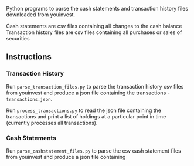 Python programs to parse the cash statements and transaction history files downloaded from youinvest.


Cash statements are csv files containing all changes to the cash balance
Transaction history files are csv files containing all purchases or sales of securities


## Instructions

### Transaction History

Run `parse_transaction_files.py` to parse the transaction history csv files from youinvest and produce a json file containing the transactions - `transactions.json`.

Run `process_transactions.py` to read the json file containing the transactions and print a list of holdings at a particular point in time (currently processes all transactions).

### Cash Statements

Run `parse_cashstatement_files.py` to parse the csv cash statement files from youinvest and produce a json file containing

